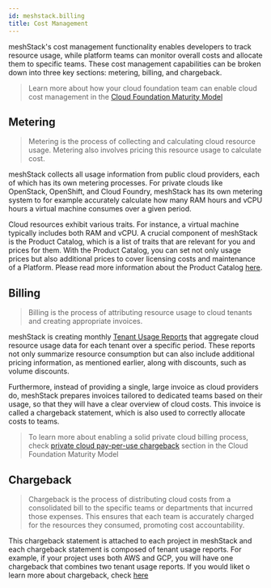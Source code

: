 ```yaml
---
id: meshstack.billing
title: Cost Management
---
```


meshStack's cost management functionality enables developers to track resource usage, while platform teams can monitor overall costs and allocate them to specific teams. These cost management capabilities can be broken down into three key sections: metering, billing, and chargeback.


> Learn more about how your cloud foundation team can enable cloud cost management in
> the [Cloud Foundation Maturity Model](https://cloudfoundation.meshcloud.io/maturity-model/cost-management/)


## Metering

> Metering is the process of collecting and calculating cloud resource usage. Metering also involves pricing this resource usage to calculate cost.

meshStack collects all usage information from public cloud providers, each of which has its own metering processes. For private clouds like OpenStack, OpenShift, and Cloud Foundry, meshStack has its own metering system to for example accurately calculate how many RAM hours and vCPU hours a virtual machine consumes over a given period.

Cloud resources exhibit various traits. For instance, a virtual machine typically includes both RAM and vCPU. A crucial component of meshStack is the Product Catalog, which is a list of traits that are relevant for you and prices for them. With the Product Catalog, you can set not only usage prices but also additional prices to cover licensing costs and maintenance of a Platform. Please read more information about the Product Catalog [here](meshstack.billing-configuration.md#setting-internal-prices).


## Billing

> Billing is the process of attributing resource usage to cloud tenants and creating appropriate invoices.

meshStack is creating monthly [Tenant Usage Reports](meshcloud.project-metering.md) that aggregate cloud resource usage data for each tenant over a specific period. These reports not only summarize resource consumption but can also include additional pricing information, as mentioned earlier, along with discounts, such as volume discounts.

Furthermore, instead of providing a single, large invoice as cloud providers do, meshStack prepares invoices tailored to dedicated teams based on their usage, so that they will have a clear overview of cloud costs. This invoice is called a chargeback statement, which is also used to correctly allocate costs to teams. 


> To learn more about enabling a solid private cloud billing process, check [private cloud pay-per-use chargeback](https://cloudfoundation.meshcloud.io/maturity-model/cost-management/private-cloud-pay-per-use-chargeback.html) section in the Cloud Foundation Maturity Model

## Chargeback 

> Chargeback is the process of distributing cloud costs from a consolidated bill to the specific teams or departments that incurred those expenses. This ensures that each team is accurately charged for the resources they consumed, promoting cost accountability.

This chargeback statement is attached to each project in meshStack and each chargeback statement is composed of tenant usage reports. For example, if your project uses both AWS and GCP, you will have one chargeback that combines two tenant usage reports. If you would liket o learn more about chargeback, check [here](meshcloud.project-metering.md)